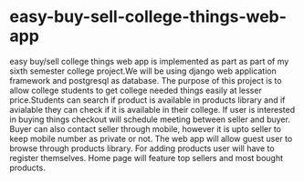 # easy-buy-sell-college-things-web-app
easy buy/sell college things web app is implemented as part as part of my sixth semester college project.We will be using django web application framework and postgresql as database.
The purpose of this project is to allow college students to get college needed things easily at lesser price.Students can search if product is available in products library and
if avialable they can check if it is available in their college.
If user is interested in buying things checkout will schedule meeting between seller and buyer.
Buyer can also contact seller through mobile, however it is upto seller to keep mobile number as private or not.
The web app will allow guest user to browse through products library.
For adding products user will have to register themselves.
Home page will feature top sellers and most bought products.
